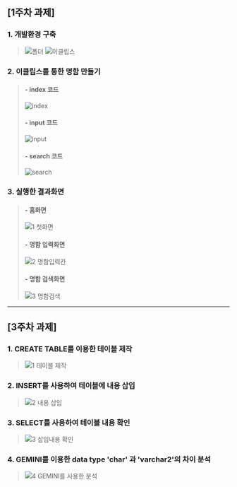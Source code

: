 ## [1주차 과제]
### 1. 개발환경 구축   
> ![폴더](https://github.com/p-ms99/web-server-design-102/assets/162941846/21dd5e02-6cfb-41ec-8be7-78042f47656d)
> ![이클립스](https://github.com/p-ms99/web-server-design-102/assets/162941846/80b2ea96-1e5a-4ed9-a389-fe615ebdd695)

### 2. 이클립스를 통한 명함 만들기   
> ####  - index 코드   
> ![index](https://github.com/p-ms99/web-server-design-102/assets/162941846/adef31a0-980a-4104-a17b-fa13ca2302ad)
> ####  - input 코드   
> ![input](https://github.com/p-ms99/web-server-design-102/assets/162941846/69686059-ec30-4e57-9eb2-29ebb624811a)
> ####  - search 코드   
> ![search](https://github.com/p-ms99/web-server-design-102/assets/162941846/c6e65f0a-4609-409f-a56a-3d7798e63a20)

### 3. 실행한 결과화면
> ####   - 홈화면   
> ![1  첫화면](https://github.com/p-ms99/web-server-design-102/assets/162941846/40b26ec4-998d-46f0-9910-2d26bb4dffe3)
> ####  - 명함 입력화면   
> ![2  명함입력칸](https://github.com/p-ms99/web-server-design-102/assets/162941846/c1b704af-f7b1-4ff6-ad31-dd63cfd7866f)
> ####  - 명함 검색화면   
> ![3 명함검색](https://github.com/p-ms99/web-server-design-102/assets/162941846/af2ead64-286d-4ac2-a327-88c65bbff8ab)


  
---
## [3주차 과제]
### 1. CREATE TABLE를 이용한 테이블 제작   
> ![1 테이블 제작](https://github.com/p-ms99/web-server-design-102/assets/162941846/d61c2ea1-3b73-4289-81d4-8ada78855abd)

### 2. INSERT를 사용하여 테이블에 내용 삽입   
> ![2 내용 삽입](https://github.com/p-ms99/web-server-design-102/assets/162941846/159060d4-5289-4233-aeb4-ab3e31f99dae)

### 3. SELECT를 사용하여 테이블 내용 확인   
> ![3 삽입내용 확인](https://github.com/p-ms99/web-server-design-102/assets/162941846/6c4e4eb1-54dd-4a0c-895c-bcc5f75fc5e9)

### 4. GEMINI를 이용한 data type 'char' 과 'varchar2'의 차이 분석   
> ![4 GEMINI를 사용한 분석](https://github.com/p-ms99/web-server-design-102/assets/162941846/ac54ae56-0dc3-439e-882b-80cc81865ab9)
